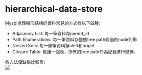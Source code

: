 # hierarchical-data-store
Mysql處理樹形結構的資料常見的方式有以下四種:  
- Adjacency List: 每一筆資料存parent_id
- Path Enumerations: 每一筆資料存整個tree path經過的node列舉
- Nested Sets: 每一條筆資料存nleft和nright
- Closure Table: 維護一個表，所有的tree path作為記錄進行儲存。

各方法優缺點比較表:  
![](https://i.imgur.com/ae4cWtu.png)